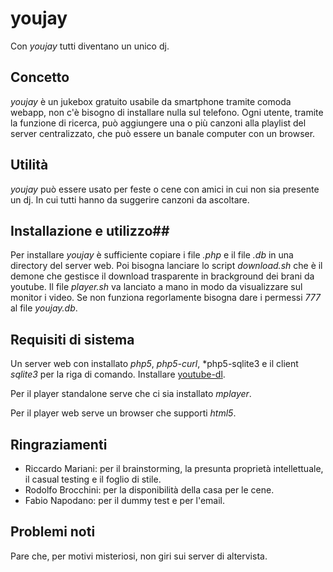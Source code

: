 # youjay

Con *youjay* tutti diventano un unico dj.

## Concetto ##
*youjay* è un jukebox gratuito usabile da smartphone tramite comoda webapp, non c'è bisogno di installare nulla sul telefono.
Ogni utente, tramite la funzione di ricerca, può aggiungere una o più canzoni alla playlist del server centralizzato, che può
essere un banale computer con un browser.

## Utilità ##
*youjay* può essere usato per feste o cene con amici in cui non sia presente un dj. In cui tutti hanno da suggerire canzoni da ascoltare. 

## Installazione  e utilizzo##
Per installare *youjay* è sufficiente copiare i file *.php* e il file *.db* in una directory del server web.
Poi bisogna lanciare lo script *download.sh* che è il demone che gestisce il download trasparente in brackground dei brani da youtube.
Il file *player.sh* va lanciato a mano in modo da visualizzare sul monitor i video.
Se non funziona regorlamente bisogna dare i permessi *777* al file *youjay.db*.

## Requisiti di sistema ##
Un server web con installato *php5*, *php5-curl*, *php5-sqlite3 e il client *sqlite3* per la riga di comando.
Installare [youtube-dl](https://github.com/rg3/youtube-dl).

Per il player standalone serve che ci sia installato *mplayer*.

Per il player web serve un browser che supporti *html5*.

## Ringraziamenti ##
* Riccardo Mariani: per il brainstorming, la presunta proprietà intellettuale, il casual testing e il foglio di stile.
* Rodolfo Brocchini: per la disponibilità della casa per le cene.
* Fabio Napodano: per il dummy test e per l'email.

## Problemi noti ##
Pare che, per motivi misteriosi, non giri sui server di altervista.
